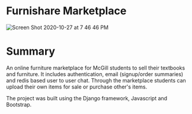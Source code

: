 # Furnishare Marketplace
  
![Screen Shot 2020-10-27 at 7 46 46 PM](https://user-images.githubusercontent.com/46550819/97373962-8e318f00-188d-11eb-97b9-adcbb3ef412f.png)

# Summary
An online furniture marketplace for McGill students to sell their textbooks and furniture. It includes authentication, email (signup/order summaries) and redis based user to user chat. Through the marketplace students can upload their own items for sale or purchase other's items.

The project was built using the Django framework, Javascript and Bootstrap.

